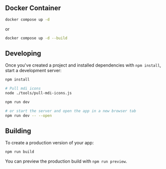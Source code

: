 ## Docker Container

```bash
docker compose up -d
```

or

```bash
docker compose up -d --build
```

## Developing

Once you've created a project and installed dependencies with `npm install`, start a development server:

```bash
npm install

# Pull mdi icons
node ./tools/pull-mdi-icons.js

npm run dev

# or start the server and open the app in a new browser tab
npm run dev -- --open
```

## Building

To create a production version of your app:

```bash
npm run build
```

You can preview the production build with `npm run preview`.
